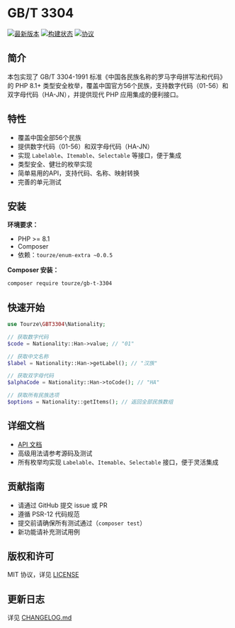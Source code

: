 # GB/T 3304

[![最新版本](https://img.shields.io/packagist/v/tourze/gb-t-3304.svg?style=flat-square)](https://packagist.org/packages/tourze/gb-t-3304)
[![构建状态](https://github.com/tourze/gb-t-3304/actions/workflows/ci.yml/badge.svg)](https://github.com/tourze/gb-t-3304/actions)
[![协议](https://img.shields.io/badge/license-MIT-blue.svg)](LICENSE)

## 简介

本包实现了 GB/T 3304-1991 标准《中国各民族名称的罗马字母拼写法和代码》的 PHP 8.1+ 类型安全枚举，覆盖中国官方56个民族，支持数字代码（01-56）和双字母代码（HA-JN），并提供现代 PHP 应用集成的便利接口。

## 特性

- 覆盖中国全部56个民族
- 提供数字代码（01-56）和双字母代码（HA-JN）
- 实现 `Labelable`、`Itemable`、`Selectable` 等接口，便于集成
- 类型安全、健壮的枚举实现
- 简单易用的API，支持代码、名称、映射转换
- 完善的单元测试

## 安装

**环境要求：**

- PHP >= 8.1
- Composer
- 依赖：`tourze/enum-extra ~0.0.5`

**Composer 安装：**

```bash
composer require tourze/gb-t-3304
```

## 快速开始

```php
use Tourze\GBT3304\Nationality;

// 获取数字代码
$code = Nationality::Han->value; // "01"

// 获取中文名称
$label = Nationality::Han->getLabel(); // "汉族"

// 获取双字母代码
$alphaCode = Nationality::Han->toCode(); // "HA"

// 获取所有民族选项
$options = Nationality::getItems(); // 返回全部民族数组
```

## 详细文档

- [API 文档](https://github.com/tourze/gb-t-3304)
- 高级用法请参考源码及测试
- 所有枚举均实现 `Labelable`、`Itemable`、`Selectable` 接口，便于灵活集成

## 贡献指南

- 请通过 GitHub 提交 issue 或 PR
- 遵循 PSR-12 代码规范
- 提交前请确保所有测试通过（`composer test`）
- 新功能请补充测试用例

## 版权和许可

MIT 协议，详见 [LICENSE](LICENSE)

## 更新日志

详见 [CHANGELOG.md](CHANGELOG.md)
